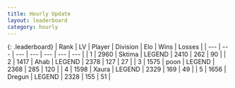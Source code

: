```yaml
---
title: Hourly Update
layout: leaderboard
category: hourly
---
```


{: .leaderboard}
| Rank | LV | Player | Division | Elo | Wins | Losses |
| --- | --- | --- | --- | --- | --- | --- |
| <span data-change="0">1</span> | 2960 | <span title="ID: 353063">Sktima</span> | LEGEND | <span data-change="0">2410</span> | <span data-change="0">262</span> | <span data-change="0">90</span> |
| <span data-change="0">2</span> | 1417 | <span title="ID: 402846">Ahab</span> | LEGEND | <span data-change="0">2378</span> | <span data-change="0">127</span> | <span data-change="0">27</span> |
| <span data-change="0">3</span> | 1575 | <span title="ID: 540690">poon</span> | LEGEND | <span data-change="0">2368</span> | <span data-change="0">285</span> | <span data-change="0">120</span> |
| <span data-change="0">4</span> | 1598 | <span title="ID: 200908">Xaura</span> | LEGEND | <span data-change="-12">2329</span> | <span data-change="5">169</span> | <span data-change="2">49</span> |
| <span data-change="3">5</span> | 1656 | <span title="ID: 337810">Dregun</span> | LEGEND | <span data-change="7">2328</span> | <span data-change="2">155</span> | <span data-change="0">51</span> |